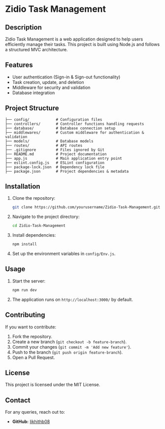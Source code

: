 # Zidio Task Management

## Description

Zidio Task Management is a web application designed to help users efficiently manage their tasks. This project is built using Node.js and follows a structured MVC architecture.

## Features

- User authentication (Sign-in & Sign-out functionality)
- Task creation, update, and deletion
- Middleware for security and validation
- Database integration

## Project Structure

```
├── config/            # Configuration files
├── controllers/       # Controller functions handling requests
├── database/          # Database connection setup
├── middlewares/       # Custom middleware for authentication & validation
├── models/            # Database models
├── routes/            # API routes
├── .gitignore         # Files ignored by Git
├── README.md          # Project documentation
├── app.js             # Main application entry point
├── eslint.config.js   # ESLint configuration
├── package-lock.json  # Dependency lock file
├── package.json       # Project dependencies & metadata
```

## Installation

1. Clone the repository:
   ```sh
   git clone https://github.com/yourusername/Zidio-Task-Management.git
   ```
2. Navigate to the project directory:
   ```sh
   cd Zidio-Task-Management
   ```
3. Install dependencies:
   ```sh
   npm install
   ```
4. Set up the environment variables in `config/Env.js`.

## Usage

1. Start the server:
   ```sh
   npm run dev
   ```
2. The application runs on `http://localhost:3000/` by default.

## Contributing

If you want to contribute:

1. Fork the repository.
2. Create a new branch (`git checkout -b feature-branch`).
3. Commit your changes (`git commit -m 'Add new feature'`).
4. Push to the branch (`git push origin feature-branch`).
5. Open a Pull Request.

## License

This project is licensed under the MIT License.

## Contact

For any queries, reach out to:

- **GitHub:** [likhithb08](https://github.com/likhithb08)

